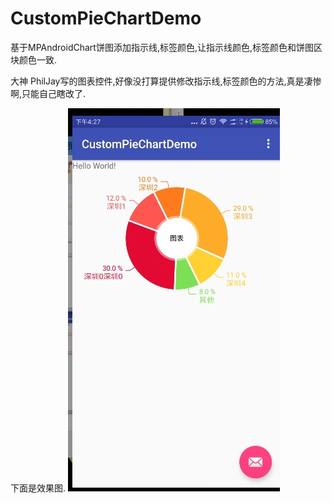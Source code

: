 # CustomPieChartDemo
基于MPAndroidChart饼图添加指示线,标签颜色,让指示线颜色,标签颜色和饼图区块颜色一致.

大神 PhilJay写的图表控件,好像没打算提供修改指示线,标签颜色的方法,真是凄惨啊,只能自己瞎改了.

下面是效果图.
![Mou icon](https://github.com/ZengHongHua/CustomPieChartDemo/blob/master/image/pieeee.png)

